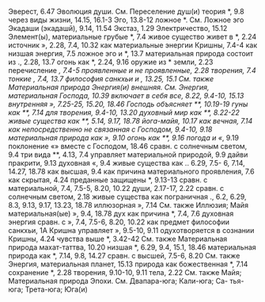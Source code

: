 Эверест, 6.47 
Эволюция
души.
	См. Переселение душ(и) теория *, 9.8
через виды жизни, 14.15, 16.1-3 
Эго, 13.8-12
ложное *.
	См. Ложное эго Экадаши (экадашй), 9.14, 11.54 
Экстаз, 1.29 
Электричество, 15.12 
Элемент(ы), материальные грубые *, 7.4
живое существо живет в *, 2.24 
источник », 2.28, 7.4, 10.32 
как материальные энергии Кришны, 7.4-4
как низшая энергия, 7.5 
ложное эго и *, 13.7 
материальная природа состоит из ., 2.28, 13.7 
огонь как *, 2.24, 9.16 
оружие из * земли, 2.23 
перечисление *, 7.4-5 
проявленные и не проявленные, 2.28
творения, 7.4 
тонкие *, 7.4, 13.7 
философия санкхьи и *, 13.25, 15.1 
	См. также Материальная природа Энергия(и)
внешняя.
	См. Энергия, материальная Господа, 10.39
включает в себя все, 8.22, 9.4-10, 15.13
внутренняя »*, 7.25-25, 15.20, 18.46
Господь объясняет **, 10.19-19 
гуны как **, 7.14 
для творения, 9.4-10, 13.20 
духовный мир как **, 8.22-22
живые существа как **, 5.14, 9.17, 18.78
йога-майя, 10.17 
как вечная, 7.14
как непосредственно не связанная с Господом, 9.4-10, 9.18 
материальная природа как »*, 9.10 
огонь как **, 9.16 
погода и «*, 9.19 
поклонение «» вместе с Господом, 18.46
сравн. с солнечным светом, 9.4 
три вида **, 4.13, 7.4 
управляет материальной природой, 9.9
дайви пракрити, 9.13 
духовная «, 9.4
живые существа как .. 6.29, 7.5- 6, 7.14, 14.27, 18.78 
как высшая, 9.4
как причина материального проявления, 7.6 
как скрытая, 4.24 
преданные защищены *, 9.13-13 
сравн. с материальной, 7.4, 7.5-5, 8.20, 10.22 
души, 2.17-17, 2.22
сравн. с солнечным светом, 2.18 
живые существа как пограничная ., 6.2, 6.29, 8.3, 9.13, 9.17, 13.23, 18.78 
иллюзорная », 7.14
См. также Иллюзия; Майя материальная(ые) », 9.4, 18.78 
дух как причина *, 7.4, 7.6 
духовная энергия сравн.
с », 7.4, 7.5-6, 8.20, 10.22 
как предмет философии санкхьи, 1А
Кришна управляет », 9.5-10, 9.11
одухотворяется в сознании Кришны, 4.24
чувства выше *, 3.42-42 
	См. также Материальная природа махат-таттва, 10.20 
низшая *, 6.29, 9.4, 15.1, 18.46
материальная природа
как *, 7.14, 9.8, 14.27 
сравн. с высшей, 7.5-6, 8.20 
	См. также Энергия, материальная планет, 15.13
природа как божественная *, 7.14 
сохранение *, 2.28 
творения, 9.10-10, 9.11 
тела, 2.22
См. также Майя; Материальная природа
Эпохи.
	См. Двапара-юга; Кали-юга; Са-
тья-юга; Трета-юга; Юга(и)